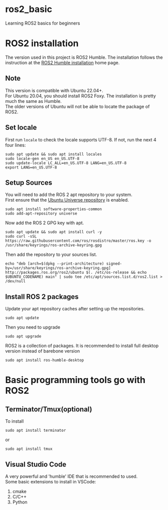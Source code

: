 # ros2_basic
Learning ROS2 basics for beginners

# ROS2 installation
The version used in this project is ROS2 Humble. The installation follows the instruction at the [ROS2 Humble installation](https://docs.ros.org/en/humble/Installation/Ubuntu-Install-Debians.html) home page.

## Note
This version is compatible with Ubuntu 22.04+.    
For Ubuntu 20.04, you should install ROS2 Foxy. The installation is pretty much the same as Humble.  
The older versions of Ubuntu will not be able to locate the package of ROS2. 


## Set locale
First run 
`locale` 
to check the locale supports UTF-8. If not, run the next 4 four lines:
```
sudo apt update && sudo apt install locales
sudo locale-gen en_US en_US.UTF-8
sudo update-locale LC_ALL=en_US.UTF-8 LANG=en_US.UTF-8
export LANG=en_US.UTF-8
```
## Setup Sources
You will need to add the ROS 2 apt repository to your system.  
First ensure that the [Ubuntu Universe repository](https://help.ubuntu.com/community/Repositories/Ubuntu) is enabled.    
```
sudo apt install software-properties-common
sudo add-apt-repository universe
```
Now add the ROS 2 GPG key with apt.  
```
sudo apt update && sudo apt install curl -y
sudo curl -sSL https://raw.githubusercontent.com/ros/rosdistro/master/ros.key -o /usr/share/keyrings/ros-archive-keyring.gpg
```
Then add the repository to your sources list.
```
echo "deb [arch=$(dpkg --print-architecture) signed-by=/usr/share/keyrings/ros-archive-keyring.gpg] http://packages.ros.org/ros2/ubuntu $(. /etc/os-release && echo $UBUNTU_CODENAME) main" | sudo tee /etc/apt/sources.list.d/ros2.list > /dev/null
```

## Install ROS 2 packages
Update your apt repository caches after setting up the repositories.
```
sudo apt update
```
Then you need to upgrade
```
sudo apt upgrade
```
ROS2 is a collection of packages. It is recommended to install full desktop version instead of barebone version
```
sudo apt install ros-humble-desktop
```

# Basic programming tools go with ROS2
## Terminator/Tmux(optional)
To install
```
sudo apt install terminator
```
or 
```
sudo apt install tmux
```
## Visual Studio Code
A very powerful and 'humble' IDE that is recommended to used.  
Some basic extensions to install in VSCode: 
1. cmake
1. C/C++
1. Python
